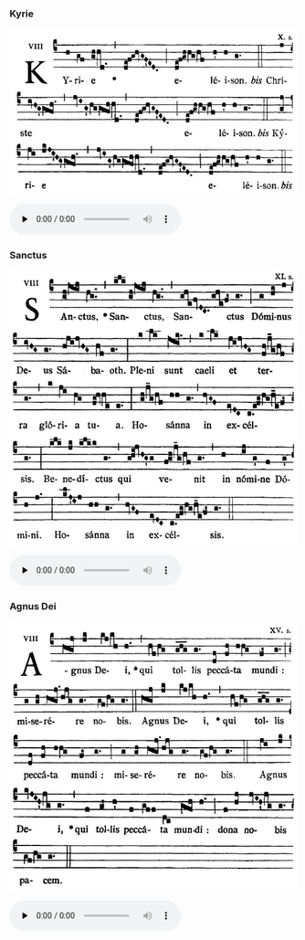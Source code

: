 ### Kyrie

![](images/mass-vii-kyrie.jpg)

<audio src="https://storage.googleapis.com/kyriale/djc_07_kyrie_mp3_1.mp3" preload="none" controls="controls"></audio>

### Sanctus

![](images/mass-vii-sanctus.jpg)

<audio src="https://storage.googleapis.com/kyriale/djc_07_sanctus_mp3_1.mp3" preload="none" controls="controls"></audio>

### Agnus Dei

![](images/mass-vii-agnus.jpg)

<audio src="https://storage.googleapis.com/kyriale/djc_07_agnus_mp3_1.mp3" preload="none" controls="controls"></audio>
